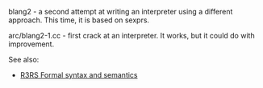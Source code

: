 blang2 - a second attempt at writing an interpreter using a different
approach. This time, it is based on sexprs.

arc/blang2-1.cc - first crack at an interpreter. It works, but it could
do with improvement.

See also:
* [R3RS Formal syntax and semantics](http://groups.csail.mit.edu/mac/ftpdir/scheme-reports/r3rs-html/r3rs_9.html#SEC63)

